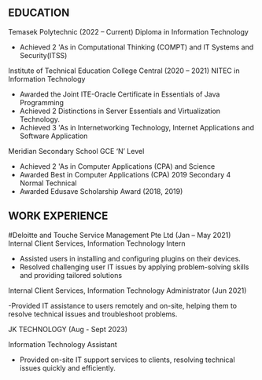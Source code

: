 ## EDUCATION
Temasek Polytechnic (2022 – Current)
Diploma in Information Technology
- Achieved 2 'As in Computational Thinking (COMPT) and IT Systems and Security(ITSS)

Institute of Technical Education College Central (2020 – 2021)
NITEC in Information Technology
- Awarded the Joint ITE-Oracle Certificate in Essentials of Java Programming
- Achieved 2 Distinctions in Server Essentials and Virtualization Technology.
- Achieved 3 'As in Internetworking Technology, Internet Applications and Software Application

Meridian Secondary School 
GCE ‘N’ Level
- Achieved 2 'As in Computer Applications (CPA) and Science
- Awarded Best in Computer Applications (CPA) 2019 Secondary 4 Normal Technical 
- Awarded Edusave Scholarship Award (2018, 2019)

## WORK EXPERIENCE 
#Deloitte and Touche Service Management Pte Ltd (Jan – May 2021)
Internal Client Services, Information Technology Intern
- Assisted users in installing and configuring plugins on their devices.
- Resolved challenging user IT issues by applying problem-solving skills and providing tailored solutions


Internal Client Services, Information Technology Administrator (Jun 2021)

-Provided IT assistance to users remotely and on-site, helping them to resolve technical issues and troubleshoot problems.
    

JK TECHNOLOGY (Aug - Sept 2023)

Information Technology Assistant
- Provided on-site IT support services to clients, resolving technical issues quickly and efficiently.

    


